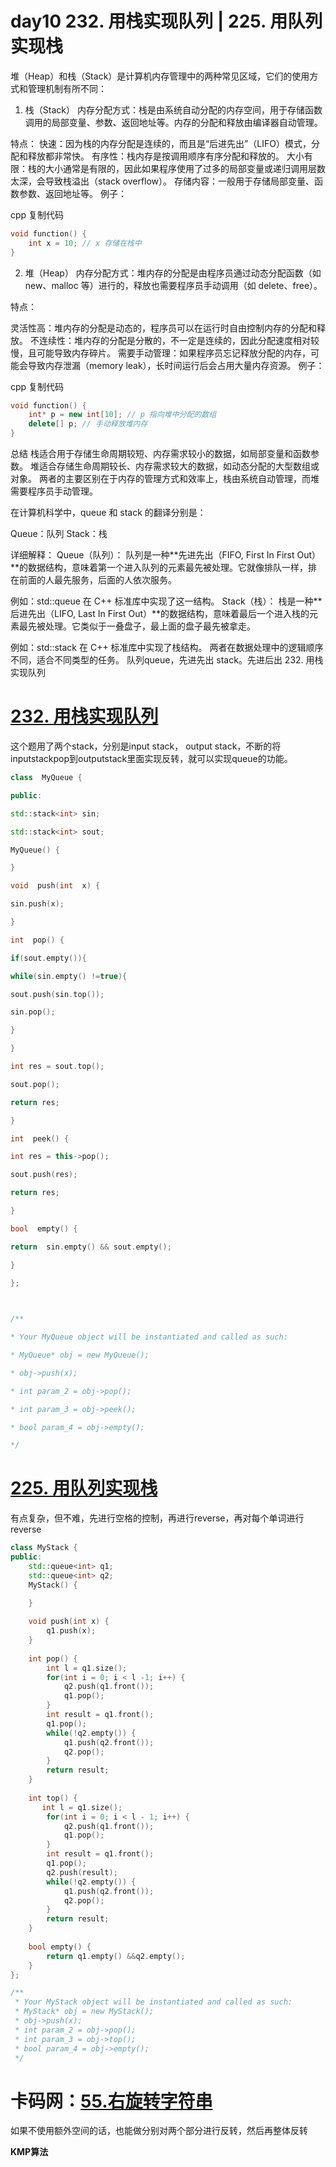 # day10 232. 用栈实现队列 | 225. 用队列实现栈
堆（Heap）和栈（Stack）是计算机内存管理中的两种常见区域，它们的使用方式和管理机制有所不同：

1. 栈（Stack）
内存分配方式：栈是由系统自动分配的内存空间，用于存储函数调用的局部变量、参数、返回地址等。内存的分配和释放由编译器自动管理。

特点：
快速：因为栈的内存分配是连续的，而且是“后进先出”（LIFO）模式，分配和释放都非常快。
有序性：栈内存是按调用顺序有序分配和释放的。
大小有限：栈的大小通常是有限的，因此如果程序使用了过多的局部变量或递归调用层数太深，会导致栈溢出（stack overflow）。
存储内容：一般用于存储局部变量、函数参数、返回地址等。
例子：

cpp
复制代码
```cpp
void function() {
    int x = 10; // x 存储在栈中
}
```
2. 堆（Heap）
内存分配方式：堆内存的分配是由程序员通过动态分配函数（如 new、malloc 等）进行的，释放也需要程序员手动调用（如 delete、free）。

特点：

灵活性高：堆内存的分配是动态的，程序员可以在运行时自由控制内存的分配和释放。
不连续性：堆内存的分配是分散的，不一定是连续的，因此分配速度相对较慢，且可能导致内存碎片。
需要手动管理：如果程序员忘记释放分配的内存，可能会导致内存泄漏（memory leak），长时间运行后会占用大量内存资源。
例子：

cpp
复制代码
```cpp
void function() {
    int* p = new int[10]; // p 指向堆中分配的数组
    delete[] p; // 手动释放堆内存
}
```
总结
栈适合用于存储生命周期较短、内存需求较小的数据，如局部变量和函数参数。
堆适合存储生命周期较长、内存需求较大的数据，如动态分配的大型数组或对象。
两者的主要区别在于内存的管理方式和效率上，栈由系统自动管理，而堆需要程序员手动管理。


在计算机科学中，queue 和 stack 的翻译分别是：

Queue：队列
Stack：栈

详细解释：
Queue（队列）：
队列是一种**先进先出（FIFO, First In First Out）**的数据结构，意味着第一个进入队列的元素最先被处理。它就像排队一样，排在前面的人最先服务，后面的人依次服务。

例如：std::queue 在 C++ 标准库中实现了这一结构。
Stack（栈）：
栈是一种**后进先出（LIFO, Last In First Out）**的数据结构，意味着最后一个进入栈的元素最先被处理。它类似于一叠盘子，最上面的盘子最先被拿走。

例如：std::stack 在 C++ 标准库中实现了栈结构。
两者在数据处理中的逻辑顺序不同，适合不同类型的任务。
队列queue，先进先出
stack。先进后出
232. 用栈实现队列
# [232. 用栈实现队列]([https://leetcode.com/problems/reverse-string/])

这个题用了两个stack，分别是input stack， output stack，不断的将inputstackpop到outputstack里面实现反转，就可以实现queue的功能。
```cpp
class  MyQueue {

public:

std::stack<int> sin;

std::stack<int> sout;

MyQueue() {

}

void  push(int  x) {

sin.push(x);

}

int  pop() {

if(sout.empty()){

while(sin.empty() !=true){

sout.push(sin.top());

sin.pop();

}

}

int res = sout.top();

sout.pop();

return res;

}

int  peek() {

int res = this->pop();

sout.push(res);

return res;

}

bool  empty() {

return  sin.empty() && sout.empty();

}

};

  

/**

* Your MyQueue object will be instantiated and called as such:

* MyQueue* obj = new MyQueue();

* obj->push(x);

* int param_2 = obj->pop();

* int param_3 = obj->peek();

* bool param_4 = obj->empty();

*/
```
# [225. 用队列实现栈]([https://leetcode.cn/problems/implement-stack-using-queues/description/])
有点复杂，但不难，先进行空格的控制，再进行reverse，再对每个单词进行reverse
```cpp
class MyStack {
public:
    std::queue<int> q1;
    std::queue<int> q2;
    MyStack() {

    }
    
    void push(int x) {
        q1.push(x);
    }
    
    int pop() {
        int l = q1.size();
        for(int i = 0; i < l -1; i++) {
            q2.push(q1.front());
            q1.pop();
        }
        int result = q1.front();
        q1.pop();
        while(!q2.empty()) {
            q1.push(q2.front());
            q2.pop();
        }
        return result;
    }
    
    int top() {
       int l = q1.size();
        for(int i = 0; i < l - 1; i++) {
            q2.push(q1.front());
            q1.pop();
        }
        int result = q1.front();
        q1.pop();
        q2.push(result);
        while(!q2.empty()) {
            q1.push(q2.front());
            q2.pop();
        }
        return result;
    }
    
    bool empty() {
        return q1.empty() &&q2.empty();
    }
};

/**
 * Your MyStack object will be instantiated and called as such:
 * MyStack* obj = new MyStack();
 * obj->push(x);
 * int param_2 = obj->pop();
 * int param_3 = obj->top();
 * bool param_4 = obj->empty();
 */
```
# 卡码网：[55.右旋转字符串](https://kamacoder.com/problempage.php?pid=1065)
如果不使用额外空间的话，也能做分别对两个部分进行反转，然后再整体反转

**KMP算法**
